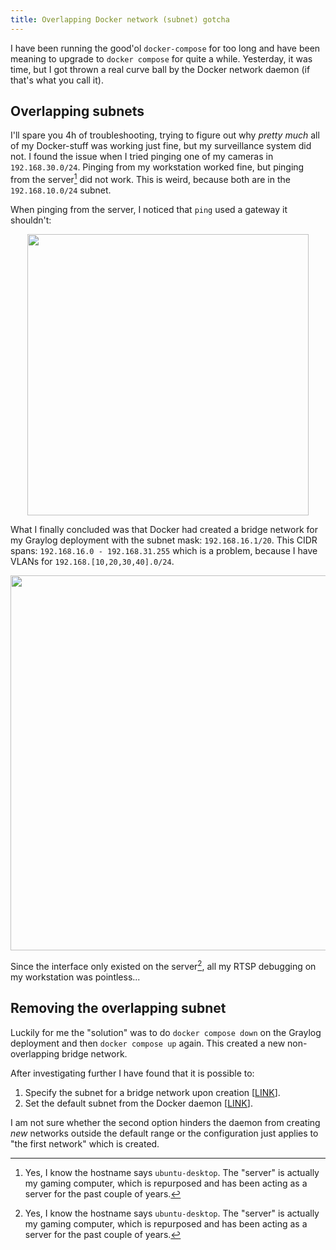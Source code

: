 ```yaml
---
title: Overlapping Docker network (subnet) gotcha
---
```


I have been running the good'ol `docker-compose` for too long and have been
meaning to upgrade to `docker compose` for quite a while.
Yesterday, it was time, but I got thrown a real curve ball by the Docker
network daemon (if that's what you call it).

## Overlapping subnets

I'll spare you 4h of troubleshooting, trying to figure out why _pretty much_
all of my Docker-stuff was working just fine, but my surveillance system did
not.
I found the issue when I tried pinging one of my cameras in `192.168.30.0/24`.
Pinging from my workstation worked fine, but pinging from the server[^desktop]
did not work.
This is weird, because both are in the `192.168.10.0/24` subnet.

When pinging from the server, I noticed that `ping` used a gateway it shouldn't:

<p align="center">
  <img width="450" src="{{ site.url }}/assets/images/docker-gotcha-2.jpg">
</p>

What I finally concluded was that Docker had created a bridge network for my
Graylog deployment with the subnet mask: `192.168.16.1/20`.
This CIDR spans: `192.168.16.0 - 192.168.31.255` which is a problem, because
I have VLANs for `192.168.[10,20,30,40].0/24`.

<p align="center">
  <img width="600" src="{{ site.url }}/assets/images/docker-gotcha-1.jpg">
</p>

Since the interface only existed on the server[^desktop], all my RTSP debugging
on my workstation was pointless...

## Removing the overlapping subnet

Luckily for me the "solution" was to do `docker compose down` on the Graylog
deployment and then `docker compose up` again.
This created a new non-overlapping bridge network. 

After investigating further I have found that it is possible to:

1. Specify the subnet for a bridge network upon creation \[[LINK](https://docs.docker.com/compose/compose-file/05-services/#ipv4_address-ipv6_address)\].
2. Set the default subnet from the Docker daemon \[[LINK](https://docs.docker.com/network/drivers/bridge/#use-the-default-bridge-network)\].

I am not sure whether the second option hinders the daemon from creating
_new_ networks outside the default range or the configuration just applies to
"the first network" which is created.

<!-- --------------------------------------------------------------------------------------------------------------- -->

<!-- FEET NOTES -->
[^desktop]: Yes, I know the hostname says `ubuntu-desktop`.
    The "server" is actually my gaming computer, which is repurposed and has been
    acting as a server for the past couple of years.
